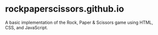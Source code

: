# rockpaperscissors.github.io
A basic implementation of the Rock, Paper &amp; Scissors game using HTML, CSS, and JavaScript. 
